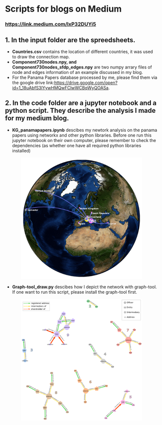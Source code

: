 # Scripts for blogs on Medium

### https://link.medium.com/lxP32DUYi5

## 1. In the input folder are the spreedsheets. 
  * **Countries.csv** contains the location of different countries, it was used to draw the connection map.
  * **Component730nodes.npy, and Component730nodes_sfdp_edges.npy** are two numpy arrary files of node and edges information of an example discussed in my blog.  
  * For the Panama Papers database processed by me, please find them via the google drive link:https://drive.google.com/open?id=1_18uAbfS3lYywHMQwFClwWCBqWyQOASa.


## 2. In the code folder are a jupyter notebook and a python script. They describe the analysis I made for my medium blog.
  * **KG_panamapapers.ipynb** descibes my newtork analysis on the panama papers using networkx and other python libraries. Before one run this jupyter notebook on their own computer, please remember to check the dependencies (as whether one have all required python libraries installed) 
 <p align="center">
   <img src="./PanamaPapers/Pictures/730_countries_connection.png" width="400"/>
 </p>

  * **Graph-tool_draw.py** descibes how I depict the network with graph-tool. If one want to run this script, please install the graph-tool first.
 <p align="center">
  <img src="./PanamaPapers/Pictures/SmallSubgraphwithin10nodes_sfdp.png" width="400"/>
 </p>
